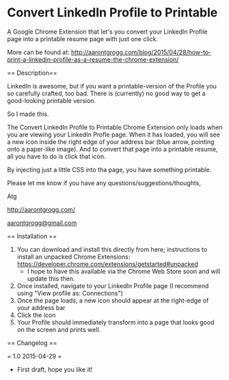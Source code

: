 Convert LinkedIn Profile to Printable
=====================================

A Google Chrome Extension that let's you convert your LinkedIn Profile page into a printable resume page with just one click.

More can be found at:
http://aarontgrogg.com/blog/2015/04/28/how-to-print-a-linkedin-profile-as-a-resume-the-chrome-extension/


== Description==

LinkedIn is awesome, but if you want a printable-version of the Profile you so carefully crafted,
too bad.  There is (currently) no good way to get a good-looking printable version.

So I made this.

The Convert LinkedIn Profile to Printable Chrome Extension only loads when you are viewing your LinkedIn Profle page. When it has loaded, 
you will see a new icon inside the right edge of your address bar (blue arrow, pointing onto a paper-like image).  And to convert 
that page into a printable resume, all you have to do is click that icon.

By injecting just a little CSS into tha page, you have something printable.

Please let me know if you have any questions/suggestions/thoughts,

Atg

http://aarontgrogg.com/

aarontgrogg@gmail.com


== Installation ==

1. You can download and install this directly from here; instructions to install an unpacked Chrome Extensions:
   https://developer.chrome.com/extensions/getstarted#unpacked
   * I hope to have this available via the Chrome Web Store soon and will update this then.
2. Once installed, navigate to your LinkedIn Profile page (I recommend using "View profile as: Connections")
3. Once the page loads, a new icon should appear at the right-edge of your address bar
4. Click the icon
5. Your Profile should immediately transform into a page that looks good on the screen and prints well.


== Changelog ==

= 1.0 2015-04-29 =
*  First draft, hope you like it!